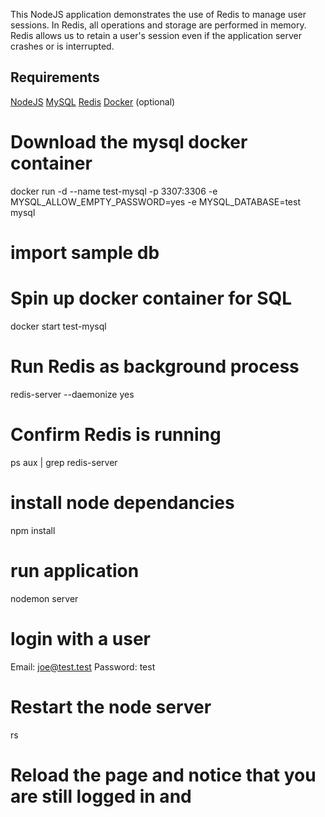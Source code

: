 This NodeJS application demonstrates the use of Redis to manage user sessions.
In Redis, all operations and storage are performed in memory.
Redis allows us to retain a user's session even if the application server crashes or is interrupted. 

## Requirements
[NodeJS](https://nodejs.org)
[MySQL](https://www.mysql.com/)
[Redis](https://redis.io/)
[Docker](https://www.docker.com/) (optional)

# Download the mysql docker container
docker run -d --name test-mysql -p 3307:3306 -e MYSQL_ALLOW_EMPTY_PASSWORD=yes -e MYSQL_DATABASE=test mysql

# import sample db


# Spin up docker container for SQL
docker start test-mysql

# Run Redis as background process
redis-server --daemonize yes

# Confirm Redis is running
ps aux | grep redis-server

# install node dependancies
npm install

# run application
nodemon server

# login with a user 
Email: joe@test.test Password: test

# Restart the node server
rs 

# Reload the page and notice that you are still logged in and 